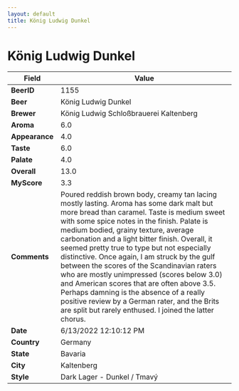 ```yaml
---
layout: default
title: König Ludwig Dunkel
---
```


# König Ludwig Dunkel

| Field         | Value     |
|---------------|-----------|
| **BeerID** | 1155 |
| **Beer** | König Ludwig Dunkel |
| **Brewer** | König Ludwig Schloßbrauerei Kaltenberg |
| **Aroma** | 6.0 |
| **Appearance** | 4.0 |
| **Taste** | 6.0 |
| **Palate** | 4.0 |
| **Overall** | 13.0 |
| **MyScore** | 3.3 |
| **Comments** | Poured reddish brown body, creamy tan lacing mostly lasting. Aroma has some dark malt but more bread than caramel. Taste is medium sweet with some spice notes in the finish. Palate is medium bodied, grainy texture, average carbonation and a light bitter finish. Overall, it seemed pretty true to type but not especially distinctive. Once again, I am struck by the gulf between the scores of the Scandinavian raters who are mostly unimpressed (scores below 3.0) and American scores that are often above 3.5. Perhaps damning is the absence of a really positive review by a German rater, and the Brits are split but rarely enthused. I joined the latter chorus. |
| **Date** | 6/13/2022 12:10:12 PM |
| **Country** | Germany |
| **State** | Bavaria |
| **City** | Kaltenberg |
| **Style** | Dark Lager - Dunkel / Tmavý |
